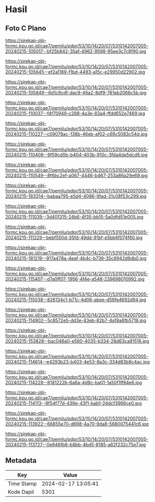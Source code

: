 # Hasil

## Foto C Plano

https://sirekap-obj-formc.kpu.go.id/cae7/pemilu/pdpr/53/10/14/20/07/5310142007005-20240215-105017--bf25b842-35af-4962-9598-95ee3c7c8f90.jpg

https://sirekap-obj-formc.kpu.go.id/cae7/pemilu/pdpr/53/10/14/20/07/5310142007005-20240215-105645--ef2a1189-f1bd-4493-a15c-e29950d22902.jpg

https://sirekap-obj-formc.kpu.go.id/cae7/pemilu/pdpr/53/10/14/20/07/5310142007005-20240215-105849--6d1c9cdf-dac9-46a2-8df9-761eb2066c5b.jpg

https://sirekap-obj-formc.kpu.go.id/cae7/pemilu/pdpr/53/10/14/20/07/5310142007005-20240215-110037--f4f70949-c288-4a3e-83a4-ffdd652e7469.jpg

https://sirekap-obj-formc.kpu.go.id/cae7/pemilu/pdpr/53/10/14/20/07/5310142007005-20240215-110227--c09078ac-138b-46eb-af02-c69c5083c54d.jpg

https://sirekap-obj-formc.kpu.go.id/cae7/pemilu/pdpr/53/10/14/20/07/5310142007005-20240215-110408--9f59cd0b-b404-403b-910c-3fda4da5dcd8.jpg

https://sirekap-obj-formc.kpu.go.id/cae7/pemilu/pdpr/53/10/14/20/07/5310142007005-20240215-110549--8f6bc2ef-a067-4446-b467-253a86a29e69.jpg

https://sirekap-obj-formc.kpu.go.id/cae7/pemilu/pdpr/53/10/14/20/07/5310142007005-20240215-183314--babaa795-e5d4-4086-9fad-31c08f53c299.jpg

https://sirekap-obj-formc.kpu.go.id/cae7/pemilu/pdpr/53/10/14/20/07/5310142007005-20240215-111039--3d401315-24b6-4f35-bb15-5a0dfd51e005.jpg

https://sirekap-obj-formc.kpu.go.id/cae7/pemilu/pdpr/53/10/14/20/07/5310142007005-20240215-111229--bebf550d-35fd-49dd-91bf-e5bb6f074f60.jpg

https://sirekap-obj-formc.kpu.go.id/cae7/pemilu/pdpr/53/10/14/20/07/5310142007005-20240215-181219--917a478a-4eaf-4b4c-b739-35c8942d9db0.jpg

https://sirekap-obj-formc.kpu.go.id/cae7/pemilu/pdpr/53/10/14/20/07/5310142007005-20240215-115407--d7a0ff07-1956-4f4e-a548-239698010992.jpg

https://sirekap-obj-formc.kpu.go.id/cae7/pemilu/pdpr/53/10/14/20/07/5310142007005-20240215-115038--826134c1-b71c-4d06-abee-d56fe4692d94.jpg

https://sirekap-obj-formc.kpu.go.id/cae7/pemilu/pdpr/53/10/14/20/07/5310142007005-20240215-114902--5c8572e5-dd3e-43eb-82b7-4a19a8fb5719.jpg

https://sirekap-obj-formc.kpu.go.id/cae7/pemilu/pdpr/53/10/14/20/07/5310142007005-20240215-153828--bac046a0-e560-4035-b334-28d63ca91516.jpg

https://sirekap-obj-formc.kpu.go.id/cae7/pemilu/pdpr/53/10/14/20/07/5310142007005-20240215-114614--e4293b23-b403-4e53-8a3c-334d83b8c4ac.jpg

https://sirekap-obj-formc.kpu.go.id/cae7/pemilu/pdpr/53/10/14/20/07/5310142007005-20240215-114229--8181222b-6a6a-4d9c-ba01-1a50f1ff84e6.jpg

https://sirekap-obj-formc.kpu.go.id/cae7/pemilu/pdpr/53/10/14/20/07/5310142007005-20240215-114113--9f54f77d-439e-43f1-bab1-24dcf3966ce0.jpg

https://sirekap-obj-formc.kpu.go.id/cae7/pemilu/pdpr/53/10/14/20/07/5310142007005-20240215-113922--66855e70-d698-4a70-9da8-5680075441c6.jpg

https://sirekap-obj-formc.kpu.go.id/cae7/pemilu/pdpr/53/10/14/20/07/5310142007005-20240215-113727--0e946fb6-b8bb-4bd5-8185-a62f232c75e7.jpg


## Metadata

| Key        | Value               |
| ---------- | ------------------- |
| Time Stamp | 2024-02-17 13:05:41 |
| Kode Dapil | 5301                |



